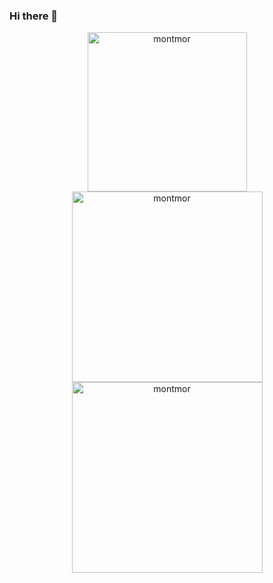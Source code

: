 ### Hi there 👋
<div align="center">
  <img width="255px" src="https://github-readme-stats.vercel.app/api/top-langs/?username=montmor&layout=compact&langs_count=16&theme=bear" alt="montmor"/>
  <img width='305px' src="https://github-readme-stats.vercel.app/api?username=montmor&show_icons=true&locale=en&layout=compact&langs_count=16&theme=bear" alt="montmor" />
  <img width='305px' src="https://github-readme-streak-stats.herokuapp.com/?user=montmor&layout=compact&langs_count=16&theme=bear" alt="montmor" />
</div>

<!--
**montmor/montmor** is a ✨ _special_ ✨ repository because its `README.md` (this file) appears on your GitHub profile.

Here are some ideas to get you started:

- 🔭 I’m currently working on ...
- 🌱 I’m currently learning ...
- 👯 I’m looking to collaborate on ...
- 🤔 I’m looking for help with ...
- 💬 Ask me about ...
- 📫 How to reach me: ...
- 😄 Pronouns: ...
- ⚡ Fun fact: ...
-->
